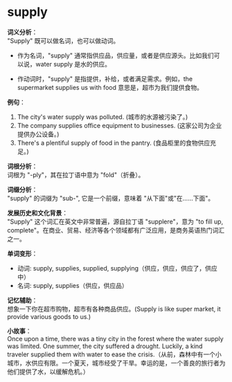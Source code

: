 # supply

**词义分析**：  
"Supply" 既可以做名词，也可以做动词。

  

*   作为名词，"supply" 通常指供应品，供应量，或者是供应源头。比如我们可以说，water supply 是水的供应。
    
      
    
*   作动词时，"supply" 是指提供，补给，或者满足需求。例如，the supermarket supplies us with food 意思是，超市为我们提供食物。
    
      
    

  

**例句**：

  

1.  The city's water supply was polluted. (城市的水源被污染了。)
2.  The company supplies office equipment to businesses. (这家公司为企业提供办公设备。)
3.  There's a plentiful supply of food in the pantry. (食品柜里的食物供应充足。)

  

**词根分析**：  
词根为 "-ply"，其在拉丁语中意为 "fold"（折叠）。

  

**词缀分析**：  
"supply" 的词缀为 "sub-", 它是一个前缀，意味着 "从下面"或"在……下面"。

  

**发展历史和文化背景**：  
"Supply" 这个词汇在英文中非常普遍，源自拉丁语 "supplere"，意为 "to fill up, complete"。在商业、贸易、经济等各个领域都有广泛应用，是商务英语热门词汇之一。

  

**单词变形**：

  

*   动词: supply, supplies, supplied, supplying（供应，供应，供应了，供应中）
*   名词: supply, supplies（供应，供应品）

  

**记忆辅助**：  
想象一下你在超市购物，超市有各种商品供应。(Supply is like super market, it provide various goods to us.)

  

**小故事**：  
Once upon a time, there was a tiny city in the forest where the water supply was limited. One summer, the city suffered a drought. Luckily, a kind traveler supplied them with water to ease the crisis.（从前，森林中有一个小城市，水供应有限。一个夏天，城市经受了干旱。幸运的是，一个善良的旅行者为他们提供了水，以缓解危机。）
